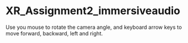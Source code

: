 # XR_Assignment2_immersiveaudio

Use you mouse to rotate the camera angle, and keyboard arrow keys to move forward, backward, left and right.
